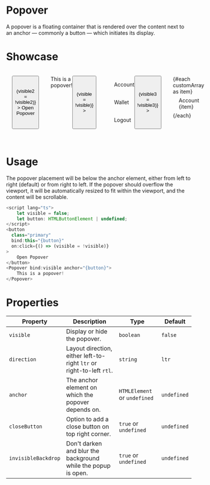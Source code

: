 <script lang="ts">
    import Popover from "$lib/components/Popover.svelte";
    import {IconMenu, IconUser, IconLogout, IconWallet, IconLightMode, IconDarkMode} from "$lib/icons";
    let visible = false;
    let button: HTMLButtonElement | undefined;
    let visible2 = false;
    let button2: HTMLButtonElement | undefined;
    let visible3 = false;
    let button3: HTMLButtonElement | undefined;

    const customArray = Array.from({length: 500}, (_, i) => i + 1);
</script>

# Popover

A popover is a floating container that is rendered over the content
next to an anchor — commonly a button — which initiates its display.
<br />

# Showcase

<div id="display">
    <button 
        class="primary"
        bind:this={button2} 
        on:click={() => (visible2 = !visible2)}
    >
        Open Popover
    </button>
    <Popover bind:visible={visible2} anchor={button2}>
        This is a popover!
    </Popover>
    <button
        data-tid="popover-menu-display"
        class="icon-only toggle"
        bind:this={button}
        on:click={() => (visible = !visible)}
    >  
        <IconMenu size={40}/>
    </button>
    <Popover bind:visible anchor={button} closeButton invisibleBackdrop direction="rtl">
        <div class="account">
            <span class="account_icon">
                <IconUser size={34} />
            </span>Account
        </div>
        <div class="account">
            <span class="account_icon">
                <IconWallet size={34}/>
            </span>Wallet
        </div>
        <div class="account">
            <span class="account_icon">
                <IconLogout size={34}/>
            </span>Logout
        </div>
    </Popover>
    <button
        data-tid="popover-menu-display-overflow"
        class="icon-only toggle"
        bind:this={button3}
        on:click={() => (visible3 = !visible3)}
    >  
        <IconMenu size={40}/>
    </button>
    <Popover bind:visible={visible3} anchor={button3} closeButton invisibleBackdrop direction="rtl">
        {#each customArray as item}
            <div class="account">
                <span class="account_icon">
                    <IconUser size={34} />
                </span>Account {item}
            </div>
        {/each}
    </Popover>
</div>

<style>
    #display {
        padding: 1rem;
        display: flex;
    }
    .account {
        height: 3rem;
        display: flex;
        align-items: center;
    }
    .account:hover {
        cursor: pointer;
    }
    .account_icon {
        margin-right: 1rem;
    }
    button {
        margin-right: 2rem;
    }
</style>
<br />

# Usage

The popover placement will be below the anchor element, either from left to right (default)
or from right to left.
If the popover should overflow the viewport, it will be automatically resized to fit within the viewport,
and the content will be scrollable.

```javascript
<script lang="ts">
    let visible = false;
    let button: HTMLButtonElement | undefined;
</script>
<button
  class="primary"
  bind:this="{button}"
  on:click={() => (visible = !visible)}
>
    Open Popover
</button>
<Popover bind:visible anchor="{button}"> 
    This is a popover!
</Popover>
```

# Properties

| Property            | Description                                                          | Type                         | Default     |
| ------------------- | -------------------------------------------------------------------- | ---------------------------- | ----------- |
| `visible`           | Display or hide the popover.                                         | `boolean`                    | `false`     |
| `direction`         | Layout direction, either left-to-right `ltr` or right-to-left `rtl`. | `string`                     | `ltr`       |
| `anchor`            | The anchor element on which the popover depends on.                  | `HTMLElement` or `undefined` | `undefined` |
| `closeButton`       | Option to add a close button on top right corner.                    | `true` or `undefined`        | `undefined` |
| `invisibleBackdrop` | Don't darken and blur the background while the popup is open.        | `true` or `undefined`        | `undefined` |
